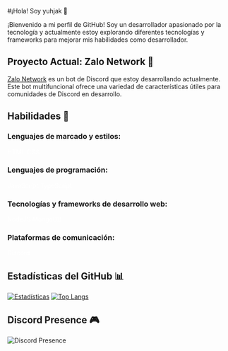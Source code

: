 #¡Hola! Soy yuhjak 👋

¡Bienvenido a mi perfil de GitHub! Soy un desarrollador apasionado por la tecnología y actualmente estoy explorando diferentes tecnologías y frameworks para mejorar mis habilidades como desarrollador.

## Proyecto Actual: Zalo Network 🤖

[Zalo Network](https://github.com/zalonetwork) es un bot de Discord que estoy desarrollando actualmente. Este bot multifuncional ofrece una variedad de características útiles para comunidades de Discord en desarrollo.

## Habilidades 🚀

### Lenguajes de marcado y estilos:
<span class="rounded"  style=" color: white;"> <img src="https://imgur.com/3DVEzLd" alt="">HTML</span> <span class="rounded"  style=" color: white;"> <img src="https://imgur.com/OLIB4Lc" alt="">CSS</span>
### Lenguajes de programación:
<span class="rounded"  style=" color: white;"> <img src="https://imgur.com/UQvWH5z" alt="">JavaScript</span> <span class="rounded"  style=" color: white;"> <img src="https://imgur.com/DPaaEgP" alt="">TypeScript</span>

### Tecnologías y frameworks de desarrollo web:
<span class="rounded"  style="color: white;"> <img src="https://imgur.com/ZF2XDKO" alt="">NodeJS</span> <span class="rounded"  style="color: white;"> <img src="https://imgur.com/iuMEyN6" alt="">MongoDB</span>

### Plataformas de comunicación:
<span class="rounded"  style=" color: white;"> <img src="https://imgur.com/ThFQCLk" alt="">Discord</span>

## Estadísticas del GitHub 📊

[![Estadísticas](https://github-readme-stats.vercel.app/api?username=yuhjak25&show_icons=true&theme=dark&hide_border=true)](https://github.com/yuhjak25) [![Top Langs](https://github-readme-stats.vercel.app/api/top-langs/?username=yuhjak25&layout=compact&theme=dark&hide_border=true)](https://github.com/yuhjak25)

## Discord Presence 🎮

![Discord Presence](https://lanyard-profile-readme.vercel.app/api/1211695322720501820)


